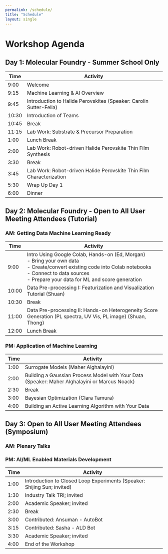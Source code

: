 ```yaml
---
permalink: /schedule/
title: "Schedule"
layout: single
---
```



# Workshop Agenda

## Day 1: Molecular Foundry - Summer School Only

| Time   | Activity |
|--------|---------|
| 9:00  | Welcome |
| 9:15  | Machine Learning & AI Overview |
| 9:45  | Introduction to Halide Perovskites (Speaker: Carolin Sutter-Fella) |
| 10:30 | Introduction of Teams |
| 10:45 | Break |
| 11:15 | Lab Work: Substrate & Precursor Preparation |
| 1:00  | Lunch Break |
| 2:00  | Lab Work: Robot-driven Halide Perovskite Thin Film Synthesis |
| 3:30  | Break |
| 3:45  | Lab Work: Robot-driven Halide Perovskite Thin Film Characterization |
| 5:30  | Wrap Up Day 1 |
| 6:00  | Dinner |

## Day 2: Molecular Foundry - Open to All User Meeting Attendees (Tutorial)

### AM: Getting Data Machine Learning Ready

| Time   | Activity |
|--------|---------|
| 9:00  | Intro Using Google Colab, Hands-on (Ed, Morgan) <br> - Bring your own data <br> - Create/convert existing code into Colab notebooks <br> - Connect to data sources <br> - Prepare your data for ML and score generation |
| 10:00 | Data Pre-processing I: Featurization and Visualization Tutorial (Shuan) |
| 10:30 | Break |
| 11:00 | Data Pre-processing II: Hands-on Heterogeneity Score Generation (PL spectra, UV Vis, PL image) (Shuan, Thong) |
| 12:00 | Lunch Break |

### PM: Application of Machine Learning

| Time   | Activity |
|--------|---------|
| 1:00  | Surrogate Models (Maher Alghalayini) |
| 2:00  | Building a Gaussian Process Model with Your Data (Speaker: Maher Alghalayini or Marcus Noack) |
| 2:30  | Break |
| 3:00  | Bayesian Optimization (Clara Tamura) |
| 4:00  | Building an Active Learning Algorithm with Your Data |

## Day 3: Open to All User Meeting Attendees (Symposium)

### AM: Plenary Talks

### PM: AI/ML Enabled Materials Development

| Time   | Activity |
|--------|---------|
| 1:00  | Introduction to Closed Loop Experiments (Speaker: Shijing Sun; invited) |
| 1:30  | Industry Talk TRI; invited |
| 2:00  | Academic Speaker; invited |
| 2:30  | Break |
| 3:00  | Contributed: Ansuman - AutoBot |
| 3:15  | Contributed: Sasha - ALD Bot |
| 3:30  | Academic Speaker; invited |
| 4:00  | End of the Workshop |
